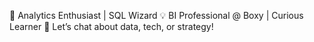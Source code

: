 🚀 Analytics Enthusiast | SQL Wizard
💡 BI Professional @ Boxy | Curious Learner
💬 Let’s chat about data, tech, or strategy!

<!---
alifaily/alifaily is a ✨ special ✨ repository because its `README.md` (this file) appears on your GitHub profile.
You can click the Preview link to take a look at your changes.
--->
